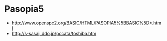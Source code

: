# Pasopia5

* http://www.openspc2.org/BASIC/HTML/PASOPIA5%5BBASIC%5D*.html
* http://s-sasaji.ddo.jp/pccata/toshiba.htm
